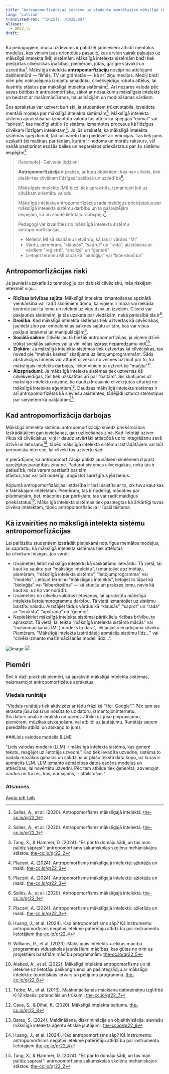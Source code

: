 ```yaml
---
title: "Antropomorfizācijas ietekme uz studentu mentālajiem mākslīgā intelekta modeļiem"
lang: "Latvian"
translatedFrom: "[QR22](../QR22.md)"
aliases:
  - QR22_lv
draft:
---
```


Kā pedagogiem, mūsu uzdevums ir palīdzēt jauniešiem attīstīt mentālos modeļus, kas viņiem ļaus orientēties pasaulē, kas arvien vairāk paļaujas uz mākslīgā intelekta (MI) sistēmām. Mākslīgā intelekta sistēmām bieži tiek piešķirtas cilvēciskas īpašības, piemēram, jūtas, garīgie stāvokļi un uzvedība[^1]. Mākslīgā intelekta **antropomorfizāciju** nostiprina attēlojumi daiļliteratūrā — filmās, TV un grāmatās —, kā arī ziņu medijos. Mediji bieži vien pēc noklusējuma izmanto smaidošu, cilvēkveidīgu robotu attēlus, lai ilustrētu stāstus par mākslīgā intelekta sistēmām[^1]. Arī nozares valoda pēc savas būtības ir antropomorfiska, sākot ar nosaukumu mākslīgais intelekts un beidzot ar mašīnmācīšanos, halucinācijām un modināšanas vārdiem.

Šos aprakstus var uztvert burtiski, ja studentiem trūkst stabila, izveidota mentālā modeļa par mākslīgā intelekta sistēmām[^2]. Mākslīgā intelekta sistēmu aprakstīšanai izmantotā valoda tās attēlo kā spējīgas “domāt” vai “spriest”, kas maldīgi attēlo šo sistēmu izmantotos procesus kā līdzīgus cilvēkam līdzīgam intelektam[^3]. Ja jūs uzskatāt, ka mākslīgā intelekta sistēmas spēj domāt, tad jūs varētu tām piedēvēt arī emocijas. Tas liek jums uzskatīt šīs mašīnas par tādām, kurām ir nodoms un morāls raksturs, vēl vairāk pastiprinot esošās bailes un nepareizos priekšstatus par šo sistēmu iespējām[^3]

> [!example]- Galvenie jēdzieni
> 
> **Antropomorfizācija** ir prakse, ar kuru objektiem, kas nav cilvēki, tiek piešķirtas cilvēkam līdzīgas īpašības un uzvedība[^1].
> 
> Mākslīgais intelekts (MI) bieži tiek aprakstīts, izmantojot ļoti uz cilvēkam orientētu valodu.
> 
> Mākslīgā intelekta antropomorfizācija rada maldīgus priekšstatus par mākslīgā intelekta sistēmu darbību un to pašreizējām\
> iespējām, kā arī zaudē lietotāju rīcībspēju[^3].
> 
> Pedagogi var izvairīties no mākslīgā intelekta sistēmu antropomorfizācijas,
> 
> - Nelietot MI kā skaitāmu lietvārdu, kā tas ir vārdos “MI”
> - Vārdu, piemēram, “klausās”, “saprot” un “rada”, aizstāšana ar vārdiem “reģistrē”, “analizē” un “ģenerē”
> - Lietojot terminu MI tāpat kā “bioloģija” vai “kiberdrošība”

## Antropomorfizācijas riski

Ja jaunieši uzskatīs šo tehnoloģiju par dabiski cilvēcisku, mēs riskējam ietekmēt viņu…

- **Rīcības brīvības sajūta**: Mākslīgā intelekta izmantošanas apzinātā vienkāršība var radīt skolēniem domu, ka viņiem ir maza vai nekāda kontrole pār tā lomu un ietekmi uz viņu dzīvi un izvēlēm. Cilvēki var pakļauties sistēmām, ja tās uzskata par viedākām, nekā patiesībā tās ir[^4].
- **Drošība**: Kad mākslīgā intelekta sistēmas tiek uztvertas kā cilvēciskas, jaunieši ziņo par emocionālas saiknes sajūtu ar tām, kas var viņus pakļaut ietekmei un manipulācijām[^5].
- **Sociālā saikne**: Cilvēki jau tā biežāk antropomorfizējas, ja viņiem dzīvē trūkst sociālās saiknes vai ja viņi vēlas izprast neparedzamu vidi[^6].
- **Ziņkāre**: Ja mākslīgā intelekta sistēmas tiek uztvertas kā cilvēciskas, tas noved pie “melnās kastes” skatījuma uz lietojumprogrammām. Šāds abstrakcijas līmenis var atturēt cilvēkus no vēlmes uzzināt par to, kā mākslīgais intelekts darbojas, liekot viņiem to uztvert kā “maģiju”[^7].
- **Aizspriedumi**: Ja mākslīgā intelekta sistēmas tiek uztvertas kā cilvēkveidīgas, tās tiek uzskatītas arī par “baltām”. Šis skatījums uz mākslīgo intelektu nozīmē, ka daudzi krāsainie cilvēki jūtas atturīgi no mākslīgā intelekta aģentiem[^8]. Daudzas mākslīgā intelekta sistēmas ir arī antropomorfizētas kā sieviešu asistentes, tādējādi uzturot stereotipus par sievietēm kā pakļautām[^9].

## Kad antropomorfizācija darbojas

Mākslīgā intelekta sistēmu antropomorfizācija sniedz priekšrocības izstrādātājiem gan ieviešanas, gan uzticēšanās ziņā. Kad lietotāji uztver rīkus kā cilvēciskus, viņi ir daudz atvērtāki attiecōbā uz to integrēšanu savā\
dzīvē un lietošanu[^4], tāpēc mākslīgā intelekta sistēmu izstrādātājiem var būt personiska interese, lai cilvēki tos uztvertu šādi.

Ir pierādījumi, ka antropomorfizācija palīdz jaunākiem skolēniem izprast sarežģītas parādības zinātnē. Padarot sistēmas cilvēcīgākas, nekā tās ir patiesībā, mēs varam pastāstīt par tām\
stāstus, kas var būt noderīgi, apgūstot sarežģītus jēdzienus.

Kopumā antropomorfizācijas lietderība ir tieši saistīta ar to, cik tuvu kaut kas ir faktiskajam intelektam. Piemēram, tas ir noderīgi, mācoties par plūdmaiņām, bet, mācoties par pērtiķiem, tas var radīt maldīgus priekšstatus[^2]. Mākslīgā intelekta sistēmas tiek pasniegtas kā ārkārtīgi tuvas cilvēka intelektam, tāpēc antropomorfizācija ir īpaši bīstama.

## Kā izvairīties no mākslīgā intelekta sistēmu antropomorfizācijas

Lai palīdzētu studentiem izstrādāt pietiekami noturīgus mentālos modeļus, lai saprastu, kā mākslīgā intelekta sistēmas tiek attēlotas\
kā cilvēkam līdzīgas, jūs varat:

- Izvairieties lietot mākslīgo intelektu kā saskaitāmu lietvārdu. Tā vietā, lai kaut ko sauktu par “mākslīgo intelektu”, izmantojiet apzīmētāju, piemēram, “mākslīgā intelekta sistēma”, “lietojumprogramma” vai “modelis”. Lietojot terminu “mākslīgais intelekts”, lietojiet to tāpat kā “bioloģija” vai “kiberdrošība” — kā studiju un prakses jomu, nevis kā kaut ko, uz ko var norādīt.
- Izvairieties no cilvēku valodas lietošanas, lai aprakstītu mākslīgā intelekta lietojumprogrammu darbību. Tā vietā izmantojiet uz sistēmu balstītu valodu. Aizstājiet tādus vārdus kā “klausās”, “saprot” un “rada” ar “ieraksta”, “apstrādā” un “ģenerē”.
- Nepiešķiriet mākslīgā intelekta sistēmai pārāk lielu rīcības brīvību, to aprakstot. Tā vietā, lai teiktu “mākslīgā intelekta sistēma mācās” vai “mašīnmācīšanās (ML) modelis to dara”, iekļaujiet vienādojumā cilvēku. Piemēram, “Mākslīgā intelekta izstrādātāji apmācīja sistēmu līdz…” vai “cilvēki izmanto mašīnmācīšanās modeli līdz…”.

![Image](Attēls)
![](../assets/img/quickreads/placeholder.svg)
## Piemēri

Šeit ir daži praktiski piemēri, kā aprakstīt mākslīgā intelekta sistēmas, neizmantojot antropomorfizētus aprakstus:

### Viedais runātājs

“Viedais runātājs tiek aktivizēts ar tādu frāzi kā “Hei, Google”.” Pēc tam tas ieraksta jūsu balsi un nosūta to uz datoru, izmantojot internetu.\
Šis dators analizē ierakstu un paredz atbildi uz jūsu pieprasījumu, piemēram, mūzikas atskaņošanu vai atbildi uz jautājumu. Runātājs saņem paredzēto atbildi un atskaņo to jums

###Liels valodas modelis (LLM)

 “Liels valodas modelis (LLM) ir mākslīgā intelekta sistēma, kas ģenerē tekstu, reaģējot uz lietotāja uzvedni.” Kad tiek ievadīta uzvedne, sistēma to sadala mazākos gabalos un salīdzina ar plašu teksta datu kopu, uz kuras ir apmācīts LLM. LLM izmanto apmācības datos esošos modeļus un attiecības, lai novērtētu uzvedni. Pēc tam atbilde tiek ģenerēta, apvienojot vārdus un frāzes, kas, domājams, ir atbilstošas."

### Atsauces

[^1]: Salles, A., et al. (2020). Antropomorfisms mākslīgajā intelektā. [the-cc.io/qr22\_1](the-cc.io/qr22_1)

[^2]: Tang, X., & Hammer, D. (2024). “Es par to domāju šādi, un tas man palīdz saprast”: antropomorfisms sākumskolas skolēnu mehāniskajos stāstos. [the-cc.io/qr22\_2](the-cc.io/qr22_2)

[^3]: Placani, A. (2024). Antropomorfisms mākslīgajā intelektā: ažiotāža un maldi. [the-cc.io/qr22\_3](the-cc.io/qr22_2)

[^4]: Huang, J., et al. (2024). Kad antropomorfisms sāp? Kā instrumentu antropomorfisms negatīvi ietekmē patērētāju atlīdzību par instrumentu lietotājiem  [the-cc.io/qr22\_4](the-cc.io/qr22_4)

[^5]: Williams, R., et al. (2023). Mākslīgais intelekts + ētikas mācību programmas vidusskolas jauniešiem: mācības, kas gūtas no trim uz projektiem balstītām mācību programmām. [the-cc.io/qr22\_5](the-cc.io/qr22_5)

[^6]: Alabed, A., et al. (2022). Mākslīgā intelekta antropomorfisms un tā ietekme uz lietotāju paškongruenci un pašintegrāciju ar mākslīgo intelektu: teorētiskais ietvars un pētījumu programma. [the-cc.io/qr22\_6](the-cc.io/qr22_6)

[^7]: Tedre, M., et al. (2016). Mašīnmācīšanās mācīšana datorzinātņu izglītībā K-12 klasēs: potenciāls un trūkumi. [the-cc.io/qr22\_7](the-cc.io/qr22_7)

[^8]: Cave, S., & Dihal, K. (2020). Mākslīgā intelekta baltums. [the-cc.io/qr22\_8](the-cc.io/qr22_8)

[^9]: Barau, S. (2024). Maldināšana, diskriminācija un objektivizācija: sieviešu mākslīgā intelekta aģentu ētiskie jautājumi. [the-cc.io/qr22\_9](the-cc.io/qr22_9)

[Avota pdf fails](https://static.raspberrypi.org/files/curriculum/quickreads/22-Pedagogy_Summary_Anthropomorphism_2025.pdf)
